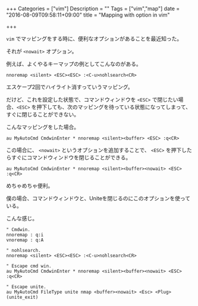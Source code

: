 +++
Categories = ["vim"]
Description = ""
Tags = ["vim","map"]
date = "2016-08-09T09:58:11+09:00"
title = "Mapping with <nowait> option in vim"

+++

`vim` でマッピングをする時に、便利なオプションがあることを最近知った。

それが `<nowait>` オプション。

例えば、よくやるキーマップの例としてこんなのがある。

```vim
nnoremap <silent> <ESC><ESC> :<C-u>nohlsearch<CR>
```

エスケープ2回でハイライト消すっていうマッピング。

だけど、これを設定した状態で、コマンドウィンドウを `<ESC>` で閉じたい場合、`<ESC>` を押下しても、次のマッピングを待っている状態になってしまって、すぐに閉じることができない。

こんなマッピングをした場合。

```vim
au MyAutoCmd CmdwinEnter * nnoremap <silent><buffer> <ESC> :q<CR>
```

この場合に、 `<nowait>` というオプションを追加することで、 `<ESC>` を押下したらすぐにコマンドウィンドウを閉じることができる。

```vim
au MyAutoCmd CmdwinEnter * nnoremap <silent><buffer><nowait> <ESC> :q<CR>
```

めちゃめちゃ便利。

僕の場合、コマンドウィンドウと、Uniteを閉じるのにこのオプションを使っている。

こんな感じ。

```vim
" Cmdwin.
nnoremap : q:i
vnoremap : q:A

" nohlsearch.
nnoremap <silent> <ESC><ESC> :<C-u>nohlsearch<CR>

" Escape cmd win.
au MyAutoCmd CmdwinEnter * nnoremap <silent><buffer><nowait> <ESC> :q<CR>

" Escape unite.
au MyAutoCmd FileType unite nmap <buffer><nowait> <Esc> <Plug>(unite_exit)
```


